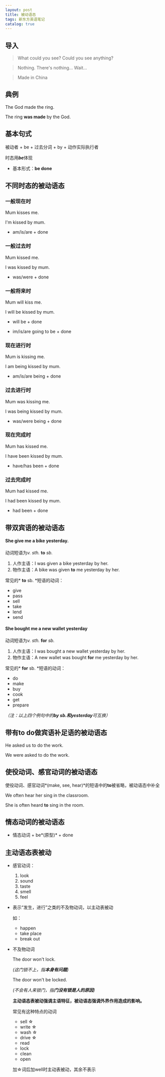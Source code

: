 ```yaml
---
layout: post
title: 被动语态
tags: 新东方英语笔记
catalog: true
---
```

## 导入

> What could you see? Could you see anything?

> Nothing. There's nothing… Wait…

> Made in China

## 典例

The God made the ring.

The ring **was made** by the God.

## 基本句式

被动者 + be + 过去分词 + by + 动作实际执行者

时态用***be***体现

- 基本形式：**be done**

## 不同时态的被动语态

### 一般现在时

Mum kisses me.

I'm kissed by mum.

- am/is/are + done

### 一般过去时

Mum kissed me.

I was kissed by mum.

- was/were + done

### 一般将来时

Mum will kiss me.

I will be kissed by mum.

- will be + done

- im/is/are going to be + done

### 现在进行时

Mum is kissing me.

I am being kissed by mum.

- am/is/are being + done

### 过去进行时

Mum was kissing me.

I was being kissed by mum.

- was/were being + done

### 现在完成时

Mum has kissed me.

I have been kissed by mum.

- have/has been + done

### 过去完成时

Mum had kissed me.

I had been kissed by mum.

- had been + done

## 带双宾语的被动语态

#### She give me a bike yesterday.

动词短语为*v.* *sth.* **to** *sb.*

1. 人作主语：I was given a bike yesterday by her.
2. 物作主语：A bike was given **to** me yesterday by her.

常见的* **to** sb. *短语的动词：

- give
- pass
- sell
- take
- lend
- send

#### She bought me a new wallet yesterday

动词短语为*v.* *sth.* **for** *sb.*

1. 人作主语：I was bought a new wallet yesterday by her.
2. 物作主语：A new wallet was bought **for** me yesterday by her.

常见的* **for** sb. *短语的动词：

- do
- make
- buy
- cook
- get
- prepare

*（注：以上四个例句中的**by sb.**和**yesterday**可互换）*

## 带有to do做宾语补足语的被动语态

He asked us to do the work.

We were asked to do the work.

## 使役动词、感官动词的被动语态

使役动词、感官动词*(make, see, hear)*的短语中的**to**被省略，被动语态中补全

We often hear her sing in the classroom.

She is often heard **to** sing in the room.

## 情态动词的被动语态

- 情态动词 + be*(原型)* + done

## 主动语态表被动

- 感官动词：

  1. look
  2. sound
  3. taste
  4. smell
  5. feel

- 表示“发生，进行”之类的不及物动词，以主动表被动

  如：

  - happen
  - take place
  - break out

- 不及物动词

  The door won't lock.

  *(这门锁不上，指**本身有问题**)*

  The door won't be locked.

  *(不会有人来锁门，指**门没有锁是人的原因**)*

  **主动语态表被动强调主语特征，被动语态强调外界作用造成的影响。**

  常见有这种特点的动词

    - sell ☆
    - write ☆
    - wash ☆
    - drive ☆
    - read
    - lock
    - clean
    - open

  加☆词后加well时主动表被动，其余不表示
